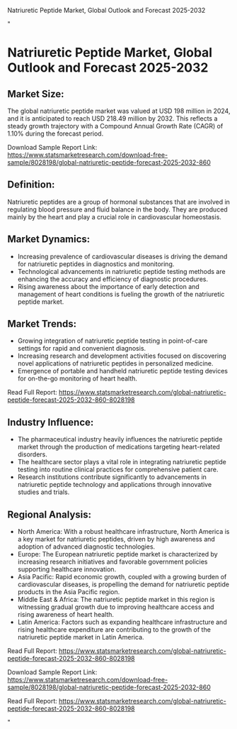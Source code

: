 Natriuretic Peptide Market, Global Outlook and Forecast 2025-2032

"<!DOCTYPE html>
<html lang=""en"">
<head>
<meta charset=""UTF-8"">
<meta name=""viewport"" content=""width=device-width, initial-scale=1.0"">
<title>Natriuretic Peptide Market, Global Outlook and Forecast 2025-2032</title>
</head>
<body>

<h1>Natriuretic Peptide Market, Global Outlook and Forecast 2025-2032</h1>

<h2>Market Size:</h2>
<p>The global natriuretic peptide market was valued at USD 198 million in 2024, and it is anticipated to reach USD 218.49 million by 2032. This reflects a steady growth trajectory with a Compound Annual Growth Rate (CAGR) of 1.10% during the forecast period.</p>
<p>Download Sample Report Link: <a href='https://www.statsmarketresearch.com/download-free-sample/8028198/global-natriuretic-peptide-forecast-2025-2032-860'>https://www.statsmarketresearch.com/download-free-sample/8028198/global-natriuretic-peptide-forecast-2025-2032-860</a></p>

<h2>Definition:</h2>
<p>Natriuretic peptides are a group of hormonal substances that are involved in regulating blood pressure and fluid balance in the body. They are produced mainly by the heart and play a crucial role in cardiovascular homeostasis.</p>

<h2>Market Dynamics:</h2>
<ul>
  <li>Increasing prevalence of cardiovascular diseases is driving the demand for natriuretic peptides in diagnostics and monitoring.</li>
  <li>Technological advancements in natriuretic peptide testing methods are enhancing the accuracy and efficiency of diagnostic procedures.</li>
  <li>Rising awareness about the importance of early detection and management of heart conditions is fueling the growth of the natriuretic peptide market.</li>
</ul>

<h2>Market Trends:</h2>
<ul>
  <li>Growing integration of natriuretic peptide testing in point-of-care settings for rapid and convenient diagnosis.</li>
  <li>Increasing research and development activities focused on discovering novel applications of natriuretic peptides in personalized medicine.</li>
  <li>Emergence of portable and handheld natriuretic peptide testing devices for on-the-go monitoring of heart health.</li>
</ul>
<p>Read Full Report: <a href='https://www.statsmarketresearch.com/global-natriuretic-peptide-forecast-2025-2032-860-8028198'>https://www.statsmarketresearch.com/global-natriuretic-peptide-forecast-2025-2032-860-8028198</a></p>

<h2>Industry Influence:</h2>
<ul>
  <li>The pharmaceutical industry heavily influences the natriuretic peptide market through the production of medications targeting heart-related disorders.</li>
  <li>The healthcare sector plays a vital role in integrating natriuretic peptide testing into routine clinical practices for comprehensive patient care.</li>
  <li>Research institutions contribute significantly to advancements in natriuretic peptide technology and applications through innovative studies and trials.</li>
</ul>

<h2>Regional Analysis:</h2>
<ul>
  <li>North America: With a robust healthcare infrastructure, North America is a key market for natriuretic peptides, driven by high awareness and adoption of advanced diagnostic technologies.</li>
  <li>Europe: The European natriuretic peptide market is characterized by increasing research initiatives and favorable government policies supporting healthcare innovation.</li>
  <li>Asia Pacific: Rapid economic growth, coupled with a growing burden of cardiovascular diseases, is propelling the demand for natriuretic peptide products in the Asia Pacific region.</li>
  <li>Middle East & Africa: The natriuretic peptide market in this region is witnessing gradual growth due to improving healthcare access and rising awareness of heart health.</li>
  <li>Latin America: Factors such as expanding healthcare infrastructure and rising healthcare expenditure are contributing to the growth of the natriuretic peptide market in Latin America.</li>
</ul>
<p>Read Full Report: <a href='https://www.statsmarketresearch.com/global-natriuretic-peptide-forecast-2025-2032-860-8028198'>https://www.statsmarketresearch.com/global-natriuretic-peptide-forecast-2025-2032-860-8028198</a></p>

<p>Download Sample Report Link: <a href='https://www.statsmarketresearch.com/download-free-sample/8028198/global-natriuretic-peptide-forecast-2025-2032-860'>https://www.statsmarketresearch.com/download-free-sample/8028198/global-natriuretic-peptide-forecast-2025-2032-860</a></p>

<p>Read Full Report: <a href='https://www.statsmarketresearch.com/global-natriuretic-peptide-forecast-2025-2032-860-8028198'>https://www.statsmarketresearch.com/global-natriuretic-peptide-forecast-2025-2032-860-8028198</a></p>

</body>
</html>"
